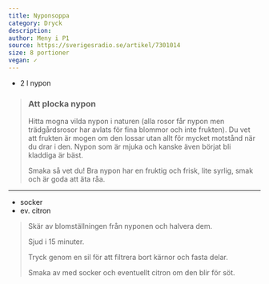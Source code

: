 ```yaml
---
title: Nyponsoppa
category: Dryck
description: 
author: Meny i P1
source: https://sverigesradio.se/artikel/7301014
size: 8 portioner
vegan: ✓
---
```


- 2 l nypon

> ### Att plocka nypon
> Hitta mogna vilda nypon i naturen (alla rosor får nypon men trädgårdsrosor har avlats för fina blommor och inte frukten). Du vet att frukten är mogen om den lossar utan allt för mycket motstånd när du drar i den. Nypon som är mjuka och kanske även börjat bli kladdiga är bäst.
>
> Smaka så vet du! Bra nypon har en fruktig och frisk, lite syrlig, smak och är goda att äta råa.

---

- socker
- ev. citron

> Skär av blomställningen från nyponen och halvera dem.
> 
> Sjud i 15 minuter.
> 
> Tryck genom en sil för att filtrera bort kärnor och fasta delar.
> 
> Smaka av med socker och eventuellt citron om den blir för söt.

